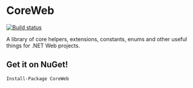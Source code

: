 CoreWeb
=======
[![Build status](https://ci.appveyor.com/api/projects/status/an3ae5b27guf47iu)](https://ci.appveyor.com/project/benmccallum/coreweb)

A library of core helpers, extensions, constants, enums and other useful things for .NET Web projects.

## Get it on NuGet!

    Install-Package CoreWeb